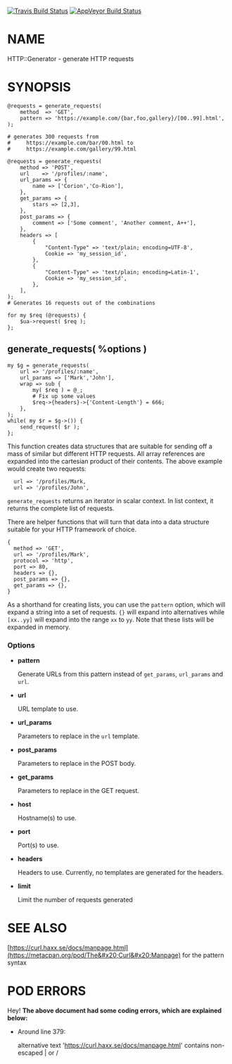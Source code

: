 
[![Travis Build Status](https://travis-ci.org/Corion/HTTP-Generator.svg?branch=master)](https://travis-ci.org/Corion/HTTP-Generator)
[![AppVeyor Build Status](https://ci.appveyor.com/api/projects/status/github/Corion/HTTP-Generator?branch=master&svg=true)](https://ci.appveyor.com/project/Corion/HTTP-Generator)

# NAME

HTTP::Generator - generate HTTP requests

# SYNOPSIS

    @requests = generate_requests(
        method  => 'GET',
        pattern => 'https://example.com/{bar,foo,gallery}/[00..99].html',
    );

    # generates 300 requests from
    #     https://example.com/bar/00.html to
    #     https://example.com/gallery/99.html

    @requests = generate_requests(
        method => 'POST',
        url    => '/profiles/:name',
        url_params => {
            name => ['Corion','Co-Rion'],
        },
        get_params => {
            stars => [2,3],
        },
        post_params => {
            comment => ['Some comment', 'Another comment, A++'],
        },
        headers => [
            {
                "Content-Type" => 'text/plain; encoding=UTF-8',
                Cookie => 'my_session_id',
            },
            {
                "Content-Type" => 'text/plain; encoding=Latin-1',
                Cookie => 'my_session_id',
            },
        ],
    );
    # Generates 16 requests out of the combinations

    for my $req (@requests) {
        $ua->request( $req );
    };

## generate\_requests( %options )

    my $g = generate_requests(
        url => '/profiles/:name',
        url_params => ['Mark','John'],
        wrap => sub {
            my( $req ) = @_;
            # Fix up some values
            $req->{headers}->{'Content-Length'} = 666;
        },
    );
    while( my $r = $g->()) {
        send_request( $r );
    };

This function creates data structures that are suitable for sending off
a mass of similar but different HTTP requests. All array references are expanded
into the cartesian product of their contents. The above example would create
two requests:

      url => '/profiles/Mark,
      url => '/profiles/John',

`generate_requests` returns an iterator in scalar context. In list context, it
returns the complete list of requests.

There are helper functions
that will turn that data into a data structure suitable for your HTTP framework
of choice.

    {
      method => 'GET',
      url => '/profiles/Mark',
      protocol => 'http',
      port => 80,
      headers => {},
      post_params => {},
      get_params => {},
    }

As a shorthand for creating lists, you can use the `pattern` option, which
will expand a string into a set of requests. `{}` will expand into alternatives
while `[xx..yy]` will expand into the range `xx` to `yy`. Note that these
lists will be expanded in memory.

### Options

- **pattern**

    Generate URLs from this pattern instead of `get_params`, `url_params`
    and `url`.

- **url**

    URL template to use.

- **url\_params**

    Parameters to replace in the `url` template.

- **post\_params**

    Parameters to replace in the POST body.

- **get\_params**

    Parameters to replace in the GET request.

- **host**

    Hostname(s) to use.

- **port**

    Port(s) to use.

- **headers**

    Headers to use. Currently, no templates are generated for the headers.

- **limit**

    Limit the number of requests generated

# SEE ALSO

[https://curl.haxx.se/docs/manpage.html](https://metacpan.org/pod/The&#x20;Curl&#x20;Manpage) for the pattern syntax

# POD ERRORS

Hey! **The above document had some coding errors, which are explained below:**

- Around line 379:

    alternative text 'https://curl.haxx.se/docs/manpage.html' contains non-escaped | or /
